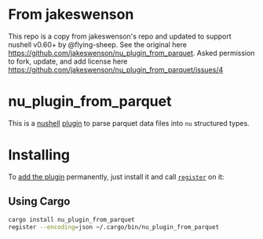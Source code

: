 # From jakeswenson

This repo is a copy from jakeswenson's repo and updated to support nushell v0.60+ by @flying-sheep. See the original here https://github.com/jakeswenson/nu_plugin_from_parquet. Asked permission to fork, update, and add license here https://github.com/jakeswenson/nu_plugin_from_parquet/issues/4

# nu_plugin_from_parquet

[nushell]: https://www.nushell.sh/
[plugin]: https://www.nushell.sh/contributor-book/plugins.html
[structured types]: https://www.nushell.sh/book/types_of_data.html

This is a [nushell] [plugin] to parse parquet data files into `nu` structured types.


# Installing

[add the plugin]: https://www.nushell.sh/book/plugins.html#adding-a-plugin
[`register`]: https://www.nushell.sh/book/commands/register.html

To [add the plugin] permanently, just install it and call [`register`] on it:

## Using Cargo

```bash
cargo install nu_plugin_from_parquet
register --encoding=json ~/.cargo/bin/nu_plugin_from_parquet
```
